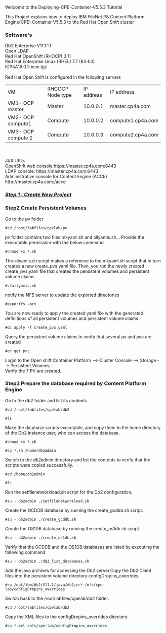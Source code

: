 Welcome to the Deploying-CPE-Container-V5.5.3 Tutorial

This Project explains how to deploy IBM FileNet P8 Content Platform Engine(CPE) Container V5.5.3 to the Red Hat Open Shift cluster

### <B>Software's</B>

Db2 Enterprise V11.1.1.1<br/>
Open LDAP<br/>
Red Hat OpenShift (RHOCP) 3.11<br/>
Red Hat Enterprise Linux (RHEL) 7.7 (64-bit)<br/>
ICP4A19.0.1-ecm.tgz
<br/><br/>
Red Hat Open Shift is configured in the following servers
<table>
  <tr><td>VM</td><td>RHCOCP Node type</td><td>IP address</td><td>IP address</td></tr>
  <tr><td>VM1- OCP master</td><td>Master</td><td>10.0.0.1</td><td>master.cp4a.com</td></tr>
  <tr><td>VM2- OCP compute1</td><td>Compute</td><td>10.0.0.2</td><td>compute1.cp4a.com</td></tr>
  <tr><td>VM3- OCP compute 2</td><td>Compute</td><td>10.0.0.3</td><td>compute2.cp4a.com</td></tr>  
</table>
<br/><br/>
### URLs
<br/>
OpenShift web console:https://master.cp4a.com:8443<br/>
LDAP console: https://master.cp4a.com:6443<br/>
Administrative console for Content Engine (ACCE)
http://master.cp4a.com:<http NodePort>/acce<br/>

### *[Step 1 : Create New Project](NewProject.md)*


### Step2 Create Persistent Volumes
Go to the pv folder<br/>
  ```
#cd /root/labfiles/cpelab/pv
  ```
pv folder contains two files mkyaml.sh and allyamls.sh... Provide the executable permission with the below command<br/>
```
#chmod +x *.sh
```
The allyamls.sh script makes a reference to the mkyaml.sh script that in turn creates a new create_pvs.yaml file. Then, you run the newly created create_pvs.yaml file that creates the persistent volumes and persistent volume claims.<br/>
```
#./allyamls.sh
```
notify the NFS server to update the exported directories<br/>
```
#exportfs -arv
```
You are now ready to apply the created yaml file with the generated definitions of all persistent volumes and persistent volume claims<br/>
```
#oc apply -f create_pvs.yaml
```
Query the persistent volume claims to verify that several pv and pvc are created<br/>
```
#oc get pvc
```
Login to the Open shift Container Platform --> Cluster Console --> Storage --> Persistent Volumes<br/>
Verify the 7 PV are created.

### Step3 Prepare the database required by Content Platform Engine
Go to the db2 folder and list its contents<br/>
```
#cd /root/labfiles/cpelab/db2
```
```
#ls
```
Make the database scripts executable, and copy them to the home directory of the Db2 instance user, who can access the database.<br/>
```
#chmod +x *.sh
```
```
#cp *.sh /home/db2admin
```
Switch to the db2admin directory and list the contents to verify that the scripts were copied successfully.<br/>
```
#cd /home/db2admin
```
```
#ls
```
Run the setfilenetworkload.sh script for the Db2 configuration.<br/>
```
#su - db2admin ./setfilenetworkload.sh
```
Create the GCDDB database by running the create_gcddb.sh script.<br/>
```
#su - db2admin ./create_gcddb.sh
```
Create the OS1DB database by running the create_os1db.sh script. <br/>
```
#su - db2admin ./create_os1db.sh
```
Verify that the GCDDB and the OS1DB databases are listed by executing the following command<br/>
```
#su - db2admin ./db2_list_databases.sh
```
Add the java archives for accessing the Db2 server.Copy the Db2 Client files into the persistent volume directory configDropins_overrides.<br/>
```
#cp /opt/ibm/db2/V11.1/java/db2jcc* /nfs/cpe-lab/configDropins_overrides
```
Switch back to the /root/labfiles/cpelab/db2 folder.<br/>
```
#cd /root/labfiles/cpelab/db2
```
Copy the XML files to the configDropins_overrides directory <br/>
```
#cp *.xml /nfs/cpe-lab/configDropins_overrides
```
